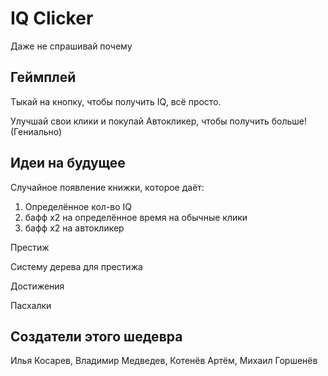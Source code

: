 # IQ Clicker

Даже не спрашивай почему

## Геймплей

Тыкай на кнопку, чтобы получить IQ, всё просто.

Улучшай свои клики и покупай Автокликер, чтобы получить больше! (Гениально)

## Идеи на будущее

Случайное появление книжки, которое даёт: 
1. Определённое кол-во IQ
2. бафф x2 на определённое время на обычные клики
3. бафф x2 на автокликер

Престиж

Систему дерева для престижа

Достижения

Пасхалки

## Создатели этого шедевра

Илья Косарев,
Владимир Медведев,
Котенёв Артём,
Михаил Горшенёв
